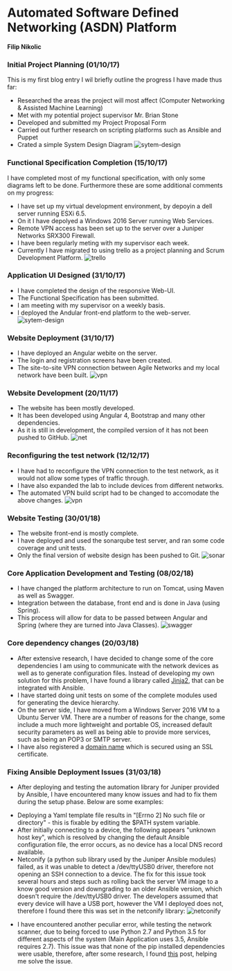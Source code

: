 # Automated Software Defined Networking (ASDN) Platform

**Filip Nikolic**

### Initial Project Planning (01/10/17)

This is my first blog entry I wil briefly outline the progress I have made thus far:
  - Researched the areas the project will most affect (Computer Networking & Assisted Machine Learning)
  - Met with my potential project supervisor Mr. Brian Stone
  - Developed and submitted my Project Proposal Form
  - Carried out further research on scripting platforms such as Ansible and Puppet
  - Crated a simple System Design Diagram
![sytem-design](https://gitlab.computing.dcu.ie/nikolif2/2018-ca400-nikolif2/raw/master/docs/blog/images/system-design.png)

### Functional Specification Completion (15/10/17) 

I have completed most of my functional specification, with only some diagrams left to be done.
Furthermore these are some additional comments on my progress:
  - I have set up my virtual development environment, by depoyin a dell server running ESXi 6.5.
  - On it I have depolyed a Windows 2016 Server running Web Services.
  - Remote VPN access has been set up to the server over a Juniper Networks SRX300 Firewall. 
  - I have been regularly meting with my supervisor each week.
  - Currently I have migrated to using trello as a project planning and Scrum Development Platform.
![trello](https://gitlab.computing.dcu.ie/nikolif2/2018-ca400-nikolif2/raw/master/docs/blog/images/trello.png)


### Application UI Designed (31/10/17)

  - I have completed the design of the responsive Web-UI.  
  - The Functional Specification has been submitted.
  - I am meeting with my supervisor on a weekly basis. 
  - I deployed the Andular front-end platform to the web-server.
![sytem-design](https://gitlab.computing.dcu.ie/nikolif2/2018-ca400-nikolif2/raw/master/docs/blog/images/ui.png)
    
### Website Deployment (31/10/17)
  - I have deployed an Angular webite on the server.
  - The login and registration screens have been created.
  - The site-to-site VPN connection between Agile Networks and my local network have been built.
![vpn](https://gitlab.computing.dcu.ie/nikolif2/2018-ca400-nikolif2/raw/master/docs/blog/images/VPN.png)

### Website Development (20/11/17)
  - The website has been mostly developed.
  - It has been developed using Angular 4, Bootstrap and many other dependencies. 
  - As it is still in development, the compiled version of it has not been pushed to GitHub. 
![net](https://gitlab.computing.dcu.ie/nikolif2/2018-ca400-nikolif2/raw/master/docs/blog/images/build.png)

### Reconfiguring the test network (12/12/17)
  - I have had to reconfigure the VPN connection to the test network, as it would not allow some types of traffic through.
  - I have also expanded the lab to include devices from different networks. 
  - The automated VPN build script had to be changed to accomodate the above changes. 
![vpn](https://gitlab.computing.dcu.ie/nikolif2/2018-ca400-nikolif2/raw/master/docs/blog/images/net.jpg)

### Website Testing (30/01/18)
  - The website front-end is mostly complete.
  - I have deployed and used the sonarqube test server, and ran some code coverage and unit tests. 
  - Only the final version of website design has been pushed to Git. 
![sonar](https://gitlab.computing.dcu.ie/nikolif2/2018-ca400-nikolif2/raw/master/docs/blog/images/sonar.png)

### Core Application Development and Testing (08/02/18)
  - I have changed the platform architecture to run on Tomcat, using Maven as well as Swagger.
  - Integration between the database, front end and is done in Java (using Spring).
  - This process will allow for data to be passed between Angular and Spring (where they are turned into Java Classes).
![swagger](https://gitlab.computing.dcu.ie/nikolif2/2018-ca400-nikolif2/raw/master/docs/blog/images/swagger.png)

### Core dependency changes (20/03/18)
  - After extensive research, I have decided to change some of the core dependencies I am using to communicate with the network devices as well as to generate configuration files. Instead of developing my own solution for this problem, I have found a library called [Jinja2](http://jinja.pocoo.org/docs/2.10/), that can be integrated with Ansible. 
  - I have started doing unit tests on some of the complete modules used for generating the device hierarchy. 
  - On the server side, I have moved from a Windows Server 2016 VM to a Ubuntu Server VM. There are a number of reasons for the change, some include a much more lightweight and portable OS, increased default security parameters as well as being able to provide more services, such as being an POP3 or SMTP server. 
  - I have also registered a [domain name](https://asdn.ie) which is secured using an SSL certificate. 

### Fixing Ansible Deployment Issues (31/03/18)
  - After deploying and testing the automation library for Juniper provided by Ansible, I have encountered many know issues and had to fix them during the setup phase. Below are some examples:
  * Deploying a Yaml template file results in "[Errno 2] No such file or directory" - this is fixable by editing the $PATH system variable.
  * After initially connecting to a device, the following appears "unknown host key", which is resolved by changing the default Ansible configuration file, the error occurs, as no device has a local DNS record available.
  * Netconify (a python sub library used by the Juniper Ansible modules) failed, as it was unable to detect a /dev/ttyUSB0 driver, therefore not opening an SSH connection to a device. The fix for this issue took several hours and steps such as rolling back the server VM image to a know good version and downgrading to an older Ansible version, which doesn't require the /dev/ttyUSB0 driver. The developers assumed that every device will have a USB port, however the VM I deployed does not, therefore I found there this was set in the netconify library:
  ![netconify](https://gitlab.computing.dcu.ie/nikolif2/2018-ca400-nikolif2/raw/master/docs/blog/images/netconify.png)
  - I have encountered another peculiar error, while testing the network scanner, due to being forced to use Python 2.7 and Python 3.5 for different aspects of the system (Main Application uses 3.5, Ansible requires 2.7). This issue was that none of the pip installed dependencies were usable, therefore, after some research, I found [this](https://stackoverflow.com/questions/2812520/pip-dealing-with-multiple-python-versions) post, helping me solve the issue. 